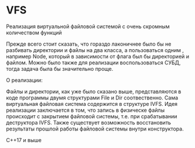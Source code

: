 # VFS
Реализация виртуальной файловой системой с очень скромным количеством функций

Прежде всего стоит сказать, что гораздо лаконичнее было бы не разбивать директории и файлы на два класса, а пользоваться одним , например Node, который в зависимости от флага был бы директорией и файлом. Можно было также для реализации воспользоваться СУБД, тогда задача была бы значительно проще.

О реализации: 

Файлы и директории, как уже было сказано выше, представляются в коде программы двумя структурами File и Dir соотвественно. Сама виртуальная файловая система содержится в структуре IVFS. Идея реализации заключается в том, что запись в физическе файлы происходит с закрытием файловой системы, т.е. при срабатывании деструктора IVFS. Также существует возможность восстановить результаты прошлой работы файловой системы внутри конструктора.

С++17 и выше
